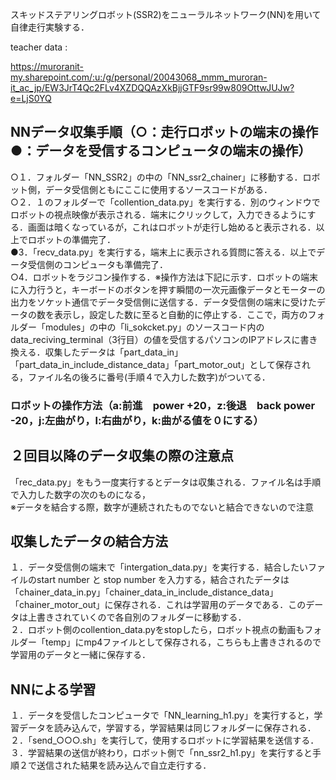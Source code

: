スキッドステアリングロボット(SSR2)をニューラルネットワーク(NN)を用いて自律走行実験する．

teacher data :

https://muroranit-my.sharepoint.com/:u:/g/personal/20043068_mmm_muroran-it_ac_jp/EW3JrT4Qc2FLv4XZDQQAzXkBjjGTF9sr99w809OttwJUJw?e=LjS0YQ


## NNデータ収集手順（○：走行ロボットの端末の操作　●：データを受信するコンピュータの端末の操作）<br>
○１．フォルダー「NN_SSR2」の中の「NN_ssr2_chainer」に移動する．ロボット側，データ受信側ともにここに使用するソースコードがある．<br>
○２．１のフォルダーで「collention_data.py」を実行する．別のウィンドウでロボットの視点映像が表示される．端末にクリックして，入力できるようにする．画面は暗くなっているが，これはロボットが走行し始めると表示される．以上でロボットの準備完了．<br>
●3．「recv_data.py」を実行する，端末上に表示される質問に答える．以上でデータ受信側のコンピュータも準備完了．<br>
○4．ロボットをラジコン操作する．※操作方法は下記に示す．ロボットの端末に入力行うと，キーボードのボタンを押す瞬間の一次元画像データとモーターの出力をソケット通信でデータ受信側に送信する．データ受信側の端末に受けたデータの数を表示し，設定した数に至ると自動的に停止する．ここで，両方のフォルダー「modules」の中の「li_sokcket.py」のソースコード内のdata_reciving_terminal（3行目）の値を受信するパソコンのIPアドレスに書き換える．収集したデータは「part_data_in」「part_data_in_include_distance_data」「part_motor_out」として保存される，ファイル名の後ろに番号(手順４で入力した数字)がついてる．<br>
### ロボットの操作方法（a:前進　power +20，z:後退　back power -20，j:左曲がり，l:右曲がり，k:曲がる値を０にする）<br>

## ２回目以降のデータ収集の際の注意点<br>
「rec_data.py」をもう一度実行するとデータは収集される．ファイル名は手順で入力した数字の次のものになる，<br>※データを結合する際，数字が連続されたものでないと結合できないので注意<br>

## 収集したデータの結合方法<br>
１．データ受信側の端末で「intergation_data.py」を実行する．結合したいファイルのstart number と stop number を入力する，結合されたデータは「chainer_data_in.py」「chainer_data_in_include_distance_data」「chainer_motor_out」に保存される．これは学習用のデータである．このデータは上書きされていくので各自別のフォルダーに移動する．<br>
２．ロボット側のcollention_data.pyをstopしたら，ロボット視点の動画もフォルダー「temp」にmp4ファイルとして保存される，こちらも上書きされるので学習用のデータと一緒に保存する．<br>

## NNによる学習<br>
１．データを受信したコンピュータで「NN_learning_h1.py」を実行すると，学習データを読み込んで，学習する，学習結果は同じフォルダーに保存される．<br>
２．「send_○○○.sh」を実行して，使用するロボットに学習結果を送信する．<br>
３．学習結果の送信が終わり，ロボット側で「nn_ssr2_h1.py」を実行すると手順２で送信された結果を読み込んで自立走行する．<br>
